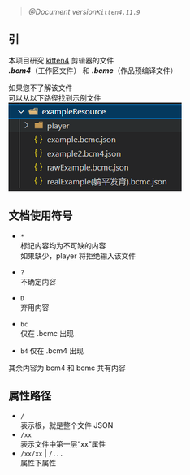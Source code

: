 > _@Document version`Kitten4.11.9`_

## 引

本项目研究 [kitten4](https://kitten4.codemao.cn) 剪辑器的文件  
 _**.bcm4**_（工作区文件） 和 _**.bcmc**_（作品预编译文件）

如果您不了解该文件  
可以从以下路径找到示例文件  
![exampleResources](img/resource-path.PNG)

## 文档使用符号

-   `*`  
    标记内容均为不可缺的内容  
     如果缺少，player 将拒绝输入该文件

-   `?`  
    不确定内容

-   `D`  
    弃用内容

-   `bc`  
    仅在 .bcmc 出现

-   `b4`
    仅在 .bcm4 出现

其余内容为 bcm4 和 bcmc 共有内容

## 属性路径

-   `/`  
    表示根，就是整个文件 JSON
-   `/xx`  
    表示文件中第一层“xx”属性
-   `/xx/xx` | `/...`  
    属性下属性
